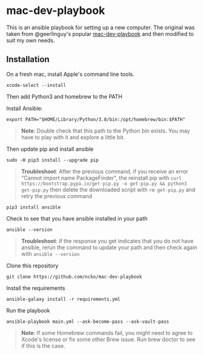 # mac-dev-playbook

This is an ansible playbook for setting up a new computer. The original was taken from @geerlinguy's popular [mac-dev-playbook](https://github.com/geerlingguy/mac-dev-playbook) and then modified to suit my own needs.

## Installation

On a fresh mac, install Apple's command line tools.

```
xcode-select --install
```

Then add Python3 and homebrew to the PATH

Install Ansible:

```
export PATH="$HOME/Library/Python/3.8/bin:/opt/homebrew/bin:$PATH"
```

> **Note**: Double check that this path to the Python bin exists. You may have to play with it and explore a little bit.

Then update pip and install ansible

```
sudo -H pip3 install --upgrade pip
```

> **Troubleshoot**: After the previous command, if you receive an error "Cannot import name PackageFinder", the reinstall pip with
> `curl https://bootstrap.pypa.io/get-pip.py -o get-pip.py && python3 get-pip.py`
> then delete the downloaded script with `rm get-pip.py`
> and retry the previous command

```
pip3 install ansible
```

Check to see that you have ansible installed in your path


```
ansible --version
```

> **Troubleshoot**: if the response you get indicates that you do not have ansible, rerun the command to update your path and then check again with `ansible --version`

Clone this repository

```
git clone https://github.com/ncko/mac-dev-playbook
```

Install the requirements

```
ansible-galaxy install -r requirements.yml
```

Run the playbook

```
ansible-playbook main.yml --ask-become-pass --ask-vault-pass
```

> **Note**: If some Homebrew commands fail, you might need to agree to Xcode's license or fix some other Brew issue. Run brew doctor to see if this is the case.

